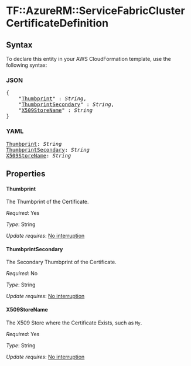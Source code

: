 # TF::AzureRM::ServiceFabricCluster CertificateDefinition

## Syntax

To declare this entity in your AWS CloudFormation template, use the following syntax:

### JSON

<pre>
{
    "<a href="#thumbprint" title="Thumbprint">Thumbprint</a>" : <i>String</i>,
    "<a href="#thumbprintsecondary" title="ThumbprintSecondary">ThumbprintSecondary</a>" : <i>String</i>,
    "<a href="#x509storename" title="X509StoreName">X509StoreName</a>" : <i>String</i>
}
</pre>

### YAML

<pre>
<a href="#thumbprint" title="Thumbprint">Thumbprint</a>: <i>String</i>
<a href="#thumbprintsecondary" title="ThumbprintSecondary">ThumbprintSecondary</a>: <i>String</i>
<a href="#x509storename" title="X509StoreName">X509StoreName</a>: <i>String</i>
</pre>

## Properties

#### Thumbprint

The Thumbprint of the Certificate.

_Required_: Yes

_Type_: String

_Update requires_: [No interruption](https://docs.aws.amazon.com/AWSCloudFormation/latest/UserGuide/using-cfn-updating-stacks-update-behaviors.html#update-no-interrupt)

#### ThumbprintSecondary

The Secondary Thumbprint of the Certificate.

_Required_: No

_Type_: String

_Update requires_: [No interruption](https://docs.aws.amazon.com/AWSCloudFormation/latest/UserGuide/using-cfn-updating-stacks-update-behaviors.html#update-no-interrupt)

#### X509StoreName

The X509 Store where the Certificate Exists, such as `My`.

_Required_: Yes

_Type_: String

_Update requires_: [No interruption](https://docs.aws.amazon.com/AWSCloudFormation/latest/UserGuide/using-cfn-updating-stacks-update-behaviors.html#update-no-interrupt)

